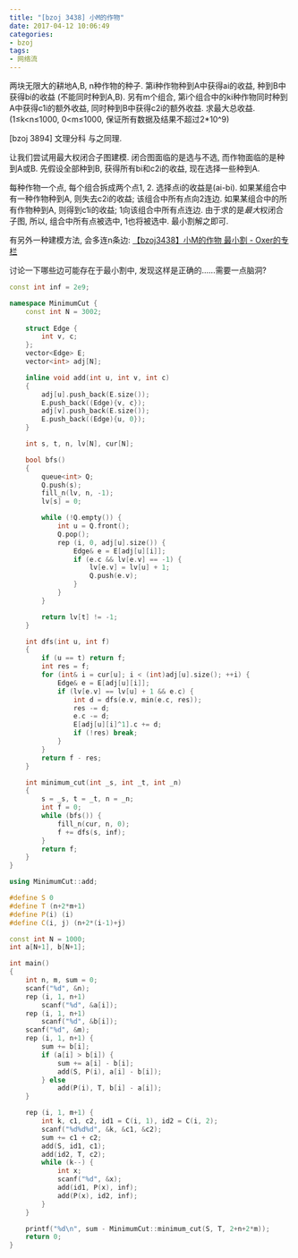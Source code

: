 ```yaml
---
title: "[bzoj 3438] 小M的作物"
date: 2017-04-12 10:06:49
categories:
- bzoj
tags:
- 网络流
---
```

两块无限大的耕地A,B, n种作物的种子. 第i种作物种到A中获得ai的收益, 种到B中获得bi的收益 (不能同时种到A,B). 另有m个组合, 第i个组合中的ki种作物同时种到A中获得c1i的额外收益, 同时种到B中获得c2i的额外收益. 求最大总收益. (1&le;k&lt;n&le;1000, 0&lt;m&le;1000, 保证所有数据及结果不超过2\*10^9)
<!--more-->
[bzoj 3894] 文理分科 与之同理.

让我们尝试用最大权闭合子图建模. 闭合图面临的是选与不选, 而作物面临的是种到A或B. 先假设全部种到B, 获得所有bi和c2i的收益, 现在选择一些种到A.

每种作物一个点, 每个组合拆成两个点1, 2. 选择点i的收益是(ai-bi). 如果某组合中有一种作物种到A, 则失去c2i的收益; 该组合中所有点向2连边. 如果某组合中的所有作物种到A, 则得到c1i的收益; 1向该组合中所有点连边. 由于求的是*最大*权闭合子图, 所以, 组合中所有点被选中, 1也将被选中. 最小割解之即可.

有另外一种建模方法, 会多连n条边: [【bzoj3438】小M的作物 最小割 - Oxer的专栏](http://blog.csdn.net/u012288458/article/details/50708444)

讨论一下哪些边可能存在于最小割中, 发现这样是正确的......需要一点脑洞?

```cpp
const int inf = 2e9;

namespace MinimumCut {
	const int N = 3002;
	
	struct Edge {
		int v, c;
	};
	vector<Edge> E;
	vector<int> adj[N];

	inline void add(int u, int v, int c)
	{
		adj[u].push_back(E.size());
		E.push_back((Edge){v, c});
		adj[v].push_back(E.size());
		E.push_back((Edge){u, 0});
	}

	int s, t, n, lv[N], cur[N];

	bool bfs()
	{
		queue<int> Q;
		Q.push(s);
		fill_n(lv, n, -1);
		lv[s] = 0;

		while (!Q.empty()) {
			int u = Q.front();
			Q.pop();
			rep (i, 0, adj[u].size()) {
				Edge& e = E[adj[u][i]];
				if (e.c && lv[e.v] == -1) {
					lv[e.v] = lv[u] + 1;
					Q.push(e.v);
				}
			}
		}

		return lv[t] != -1;
	}

	int dfs(int u, int f)
	{
		if (u == t) return f;
		int res = f;
		for (int& i = cur[u]; i < (int)adj[u].size(); ++i) {
			Edge& e = E[adj[u][i]];
			if (lv[e.v] == lv[u] + 1 && e.c) {
				int d = dfs(e.v, min(e.c, res));
				res -= d;
				e.c -= d;
				E[adj[u][i]^1].c += d;
				if (!res) break;
			}
		}
		return f - res;
	}

	int minimum_cut(int _s, int _t, int _n)
	{
		s = _s, t = _t, n = _n;
		int f = 0;
		while (bfs()) {
			fill_n(cur, n, 0);
			f += dfs(s, inf);
		}
		return f;
	}
}

using MinimumCut::add;

#define S 0
#define T (n+2*m+1)
#define P(i) (i)
#define C(i, j) (n+2*(i-1)+j)

const int N = 1000;
int a[N+1], b[N+1];

int main()
{
	int n, m, sum = 0;
	scanf("%d", &n);
	rep (i, 1, n+1)
		scanf("%d", &a[i]);
	rep (i, 1, n+1)
		scanf("%d", &b[i]);
	scanf("%d", &m);
	rep (i, 1, n+1) {
		sum += b[i];
		if (a[i] > b[i]) {
			sum += a[i] - b[i];
			add(S, P(i), a[i] - b[i]);
		} else
			add(P(i), T, b[i] - a[i]);
	}

	rep (i, 1, m+1) {
		int k, c1, c2, id1 = C(i, 1), id2 = C(i, 2);
		scanf("%d%d%d", &k, &c1, &c2);
		sum += c1 + c2;
		add(S, id1, c1);
		add(id2, T, c2);
		while (k--) {
			int x;
			scanf("%d", &x);
			add(id1, P(x), inf);
			add(P(x), id2, inf);
		}
	}

	printf("%d\n", sum - MinimumCut::minimum_cut(S, T, 2+n+2*m));
	return 0;
}
```
